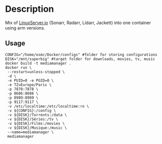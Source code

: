 [linuxserverurl]: https://linuxserver.io
# Description
Mix of [LinuxServer.io][linuxserverurl] (Sonarr, Radarr, Lidarr, Jackett) into one container using arm versions.

## Usage
```
CONFIG="/home/osmc/Docker/configs" #folder for storing configurations
DISK="/mnt/superbig" #target folder for downloads, movies, tv, music
docker build -t mediamanager .
docker run \
 --restart=unless-stopped \
 -d \
 -e PUID=0 -e PGID=0 \
 -e TZ=Europe/Paris \
 -p 7878:7878 \
 -p 8686:8686 \
 -p 8989:8989 \
 -p 9117:9117 \
 -v /etc/localtime:/etc/localtime:ro \
 -v ${CONFIG}:/config \
 -v ${DISK}/Torrents:/data \
 -v ${DISK}/Séries:/tv \
 -v ${DISK}/Films:/movies \
 -v ${DISK}/Musique:/music \
 --name=mediamanager \
 mediamanager
```
